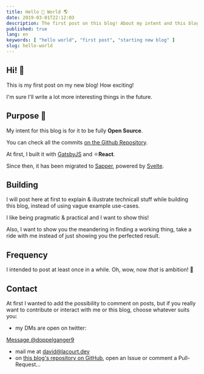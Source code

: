```yaml
---
title: Hello 👋 World 🌎
date: 2019-03-01T22:12:03
description: The first post on this blog! About my intent and this blog's purpose
published: true
lang: en
keywords: [ "hello world", "first post", "starting new blog" ]
slug: hello-world
---
```


## Hi! 👋

This is my first post on my new blog! How exciting!

I'm sure I'll write a lot more interesting things in the future.

## Purpose 🤔

My intent for this blog is for it to be fully **Open Source**.

You can check all the commits [on the Github Repository](https://github.com/doppelganger9/blog).

At first, I built it with [GatsbyJS](https://www.gatsbyjs.org/) and ⚛️**React**.

Since then, it has been migrated to [Sapper](https://sapper.svelte.dev), powered by [Svelte](https://svelte.dev).

## Building

I will post here at first to explain & illustrate technicall stuff while building this blog, instead of using vague example use-cases.

I like being pragmatic & practical and I want to show this!

Also, I want to show you the meandering in finding a working thing, take a ride with me instead of just showing you the perfected result.

## Frequency

I intended to post at least once in a while. Oh, wow, now _that_ is ambition! 🤪

## Contact

At first I wanted to add the possibility to comment on posts, but if you really want to contribute or interact with me or this blog, choose whatever suits you:

- my DMs are open on twitter:

<a href="https://twitter.com/messages/compose?recipient_id=48112723&ref_src=twsrc%5Etfw" class="twitter-dm-button" data-size="large" data-screen-name="doppelganger9" data-show-count="false">Message @doppelganger9</a>

- mail me at [david@lacourt.dev](mailto://david@lacourt.dev)
- on [this blog's repository on GitHub](https://github.com/doppelganger9/blog), open an Issue or comment a Pull-Request...
